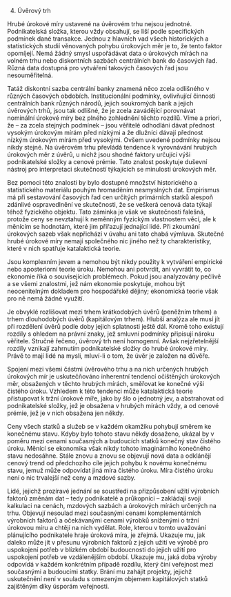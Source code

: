 4. Úvěrový trh

Hrubé úrokové míry ustavené na úvěrovém trhu nejsou jednotné. Podnikatelská složka, kterou vždy obsahují, se liší podle specifických podmínek dané transakce. Jednou z hlavních vad všech historických a statistických studií věnovaných pohybu úrokových měr je to, že tento faktor opomíjejí. Nemá žádný smysl uspořádávat data o úrokových mírách na volném trhu nebo diskontních sazbách centrálních bank do časových řad. Různá data dostupná pro vytváření takových časových řad jsou nesouměřitelná.

Tatáž diskontní sazba centrální banky znamená něco zcela odlišného v různých časových obdobích. Institucionální podmínky, ovlivňující činnosti centrálních bank různých národů, jejich soukromých bank a jejich úvěrových trhů, jsou tak odlišné, že je zcela zavádějící porovnávat nominální úrokové míry bez plného zohlednění těchto rozdílů. Víme a priori, že – za zcela stejných podmínek – jsou věřitelé odhodláni dávat přednost vysokým úrokovým mírám před nízkými a že dlužníci dávají přednost nízkým úrokovým mírám před vysokými. Ovšem uvedené podmínky nejsou nikdy stejné. Na úvěrovém trhu převládá tendence k vyrovnávání hrubých úrokových měr z úvěrů, u nichž jsou shodné faktory určující výši podnikatelské složky a cenové prémie. Tato znalost poskytuje duševní nástroj pro interpretaci skutečností týkajících se minulosti úrokových měr.

Bez pomoci této znalosti by bylo dostupné množství historického a statistického materiálu pouhým hromaděním nesmyslných dat. Empirismus má při sestavování časových řad cen určitých primárních statků alespoň zdánlivé ospravedlnění ve skutečnosti, že se veškerá cenová data týkají téhož fyzického objektu. Tato záminka je však ve skutečnosti falešná, protože ceny se nevztahují k neměnným fyzickým vlastnostem věcí, ale k měnícím se hodnotám, které jim přiřazují jednající lidé. Při zkoumání úrokových sazeb však nepřichází v úvahu ani tato chabá výmluva. Skutečné hrubé úrokové míry nemají společného nic jiného než ty charakteristiky, které v nich spatřuje katalaktická teorie.

Jsou komplexním jevem a nemohou být nikdy použity k vytváření empirické nebo aposteriorní teorie úroku. Nemohou ani potvrdit, ani vyvrátit to, co ekonomie říká o souvisejících problémech. Pokud jsou analyzovány pečlivě a se všemi znalostmi, jež nám ekonomie poskytuje, mohou být neocenitelným dokladem pro hospodářské dějiny; ekonomická teorie však pro ně nemá žádné využití.

Je obvyklé rozlišovat mezi trhem krátkodobých úvěrů (peněžním trhem) a trhem dlouhodobých úvěrů (kapitálovým trhem). Hlubší analýza ale musí jít při rozdělení úvěrů podle doby jejich splatnosti ještě dál. Kromě toho existují rozdíly s ohledem na právní znaky, jež smluvní podmínky připisují nároku věřitele. Stručně řečeno, úvěrový trh není homogenní. Avšak nejzřetelnější rozdíly vznikají zahrnutím podnikatelské složky do hrubé úrokové míry. Právě to mají lidé na mysli, mluví-li o tom, že úvěr je založen na důvěře.

Spojení mezi všemi částmi úvěrového trhu a na nich určených hrubých úrokových mír je uskutečňováno inherentní tendencí očištěných úrokových měr, obsažených v těchto hrubých mírách, směřovat ke konečné výši čistého úroku. Vzhledem k této tendenci může katalaktická teorie přistupovat k tržní úrokové míře, jako by šlo o jednotný jev, a abstrahovat od podnikatelské složky, jež je obsažena v hrubých mírách vždy, a od cenové prémie, jež je v nich obsažena jen někdy.

Ceny všech statků a služeb se v každém okamžiku pohybují směrem ke konečnému stavu. Kdyby bylo tohoto stavu někdy dosaženo, ukázal by v poměru mezi cenami současných a budoucích statků konečný stav čistého úroku. Měnící se ekonomika však nikdy tohoto imaginárního konečného stavu nedosáhne. Stále znovu a znovu se objevují nová data a odklánějí cenový trend od předchozího cíle jejich pohybu k novému konečnému stavu, jemuž může odpovídat jiná míra čistého úroku. Míra čistého úroku není o nic trvalejší než ceny a mzdové sazby.

Lidé, jejichž prozíravé jednání se soustředí na přizpůsobení užití výrobních faktorů změnám dat – tedy podnikatelé a průkopníci – zakládají svoji kalkulaci na cenách, mzdových sazbách a úrokových mírách určených na trhu. Objevují nesoulad mezi současnými cenami komplementárních výrobních faktorů a očekávanými cenami výrobků sníženými o tržní úrokovou míru a chtějí na nich vydělat. Role, kterou v tomto uvažování plánujícího podnikatele hraje úroková míra, je zřejmá. Ukazuje mu, jak daleko může jít v přesunu výrobních faktorů z jejich užití ve výrobě pro uspokojení potřeb v blízkém období budoucnosti do jejich užití pro uspokojení potřeb ve vzdálenějším období. Ukazuje mu, jaká doba výroby odpovídá v každém konkrétním případě rozdílu, který činí veřejnost mezi současnými a budoucími statky. Brání mu zahájit projekty, jejichž uskutečnění není v souladu s omezeným objemem kapitálových statků zajištěným díky úsporám veřejnosti.